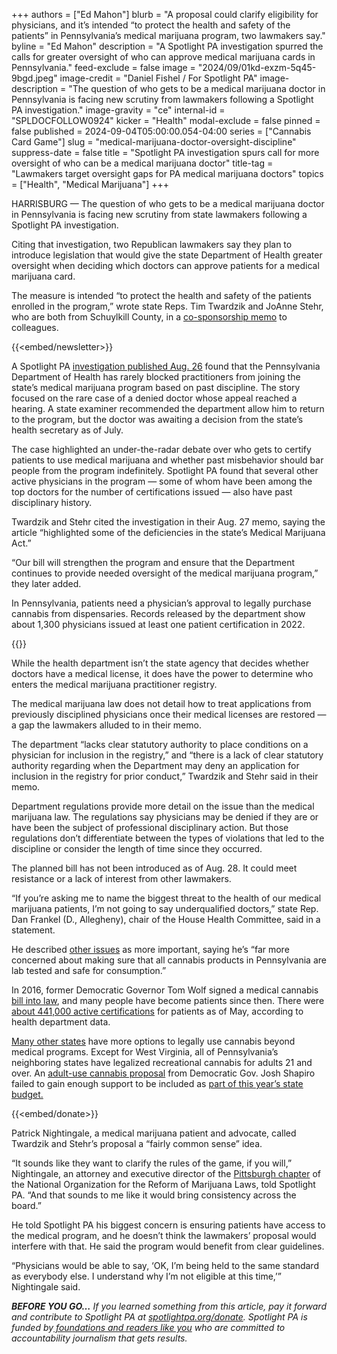 +++
authors = ["Ed Mahon"]
blurb = "A proposal could clarify eligibility for physicians, and it’s intended “to protect the health and safety of the patients” in Pennsylvania’s medical marijuana program, two lawmakers say."
byline = "Ed Mahon"
description = "A Spotlight PA investigation spurred the calls for greater oversight of who can approve medical marijuana cards in Pennsylvania."
feed-exclude = false
image = "2024/09/01kd-exzm-5q45-9bgd.jpeg"
image-credit = "Daniel Fishel / For Spotlight PA"
image-description = "The question of who gets to be a medical marijuana doctor in Pennsylvania is facing new scrutiny from lawmakers following a Spotlight PA investigation."
image-gravity = "ce"
internal-id = "SPLDOCFOLLOW0924"
kicker = "Health"
modal-exclude = false
pinned = false
published = 2024-09-04T05:00:00.054-04:00
series = ["Cannabis Card Game"]
slug = "medical-marijuana-doctor-oversight-discipline"
suppress-date = false
title = "Spotlight PA investigation spurs call for more oversight of who can be a medical marijuana doctor"
title-tag = "Lawmakers target oversight gaps for PA medical marijuana doctors"
topics = ["Health", "Medical Marijuana"]
+++

HARRISBURG — The question of who gets to be a medical marijuana doctor in Pennsylvania is facing new scrutiny from state lawmakers following a Spotlight PA investigation.

Citing that investigation, two Republican lawmakers say they plan to introduce legislation that would give the state Department of Health greater oversight when deciding which doctors can approve patients for a medical marijuana card.

The measure is intended “to protect the health and safety of the patients enrolled in the program,” wrote state Reps. Tim Twardzik and JoAnne Stehr, who are both from Schuylkill County, in a <a href="https://www.legis.state.pa.us/cfdocs/Legis/CSM/showMemoPublic.cfm?chamber=H&amp;SPick=20230&amp;cosponId=43090">co-sponsorship memo</a> to colleagues.

{{<embed/newsletter>}}

A Spotlight PA <a href="https://www.spotlightpa.org/news/2024/08/medical-marijuana-card-doctor-misconduct/">investigation published Aug. 26</a> found that the Pennsylvania Department of Health has rarely blocked practitioners from joining the state’s medical marijuana program based on past discipline. The story focused on the rare case of a denied doctor whose appeal reached a hearing. A state examiner recommended the department allow him to return to the program, but the doctor was awaiting a decision from the state’s health secretary as of July.

The case highlighted an under-the-radar debate over who gets to certify patients to use medical marijuana and whether past misbehavior should bar people from the program indefinitely. Spotlight PA found that several other active physicians in the program — some of whom have been among the top doctors for the number of certifications issued — also have past disciplinary history.

Twardzik and Stehr cited the investigation in their Aug. 27 memo, saying the article “highlighted some of the deficiencies in the state’s Medical Marijuana Act.”

“Our bill will strengthen the program and ensure that the Department continues to provide needed oversight of the medical marijuana program,” they later added.

In Pennsylvania, patients need a physician’s approval to legally purchase cannabis from dispensaries. Records released by the department show about 1,300 physicians issued at least one patient certification in 2022.

{{<datawrapper src="https://datawrapper.dwcdn.net/37UdJ/1/" height="544" >}}

While the health department isn’t the state agency that decides whether doctors have a medical license, it does have the power to determine who enters the medical marijuana practitioner registry.

The medical marijuana law does not detail how to treat applications from previously disciplined physicians once their medical licenses are restored — a gap the lawmakers alluded to in their memo.

The department “lacks clear statutory authority to place conditions on a physician for inclusion in the registry,” and “there is a lack of clear statutory authority regarding when the Department may deny an application for inclusion in the registry for prior conduct,” Twardzik and Stehr said in their memo.

Department regulations provide more detail on the issue than the medical marijuana law. The regulations say physicians may be denied if they are or have been the subject of professional disciplinary action. But those regulations don’t differentiate between the types of violations that led to the discipline or consider the length of time since they occurred.

The planned bill has not been introduced as of Aug. 28. It could meet resistance or a lack of interest from other lawmakers.

“If you’re asking me to name the biggest threat to the health of our medical marijuana patients, I’m not going to say underqualified doctors,” state Rep. Dan Frankel (D., Allegheny), chair of the House Health Committee, said in a statement.

He described <a href="https://www.legis.state.pa.us//cfdocs/Legis/CSM/showMemoPublic.cfm?chamber=H&amp;SPick=20230&amp;cosponId=41318">other issues</a> as more important, saying he’s “far more concerned about making sure that all cannabis products in Pennsylvania are lab tested and safe for consumption.”

In 2016, former Democratic Governor Tom Wolf signed a medical cannabis <a href="https://time.com/4297049/pennsylvania-medical-marijuana/">bill into law</a>, and many people have become patients since then. There were <a href="https://www.documentcloud.org/documents/25080359-medical-marijuana-advisory-board-meeting-may-2024?responsive=1&amp;title=1">about 441,000 active certifications</a> for patients as of May, according to health department data.

<a href="https://www.mpp.org/states/">Many other states</a> have more options to legally use cannabis beyond medical programs. Except for West Virginia, all of Pennsylvania’s neighboring states have legalized recreational cannabis for adults 21 and over. An <a href="https://www.spotlightpa.org/news/2024/02/pennsylvania-josh-shapiro-budget-2024-education-legal-marijuana-skill-games/">adult-use cannabis proposal</a> from Democratic Gov. Josh Shapiro failed to gain enough support to be included as <a href="https://www.spotlightpa.org/news/2024/06/pennsylvania-marijuana-recreational-legislature-passage-budget-josh-shapiro/">part of this year’s state budget.</a>

{{<embed/donate>}}

Patrick Nightingale, a medical marijuana patient and advocate, called Twardzik and Stehr’s proposal a “fairly common sense” idea.

“It sounds like they want to clarify the rules of the game, if you will,” Nightingale, an attorney and executive director of the <a href="https://www.facebook.com/pghnorml/">Pittsburgh chapter</a> of the National Organization for the Reform of Marijuana Laws, told Spotlight PA. “And that sounds to me like it would bring consistency across the board.”

He told Spotlight PA his biggest concern is ensuring patients have access to the medical program, and he doesn’t think the lawmakers’ proposal would interfere with that. He said the program would benefit from clear guidelines.

“Physicians would be able to say, ‘OK, I’m being held to the same standard as everybody else. I understand why I’m not eligible at this time,’” Nightingale said.

<strong><em>BEFORE YOU GO…</em></strong><em> If you learned something from this article, pay it forward and contribute to Spotlight PA at </em><a href="https://www.spotlightpa.org/donate"><em>spotlightpa.org/donate</em></a><em>. Spotlight PA is funded by</em><a href="https://www.spotlightpa.org/support"><em> foundations and readers like you</em></a><em> who are committed to accountability journalism that gets results.</em>

